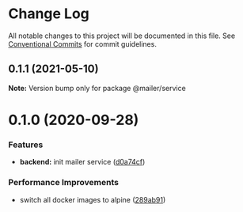 # Change Log

All notable changes to this project will be documented in this file.
See [Conventional Commits](https://conventionalcommits.org) for commit guidelines.

## 0.1.1 (2021-05-10)

**Note:** Version bump only for package @mailer/service

# 0.1.0 (2020-09-28)

### Features

- **backend:** init mailer service ([d0a74cf](https://github.com/Atlantis-Lab/serenity/commit/d0a74cfe468eb7320ea937d6f7ce2b730fe95913))

### Performance Improvements

- switch all docker images to alpine ([289ab91](https://github.com/Atlantis-Lab/serenity/commit/289ab911e1c66ba32e4a10a9e9b1f5dcc2307767))
